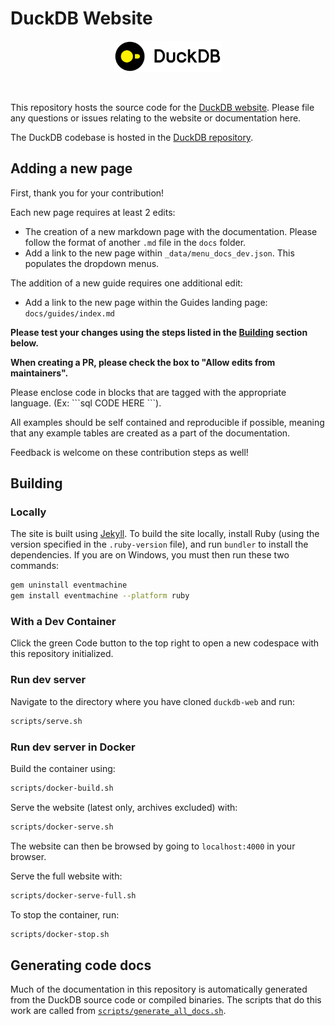# DuckDB Website

<div align="center">
  <img src="./images/duckdb_logo_dl.svg" height="50">
</div>
<p>&nbsp;</p>

This repository hosts the source code for the [DuckDB website](https://www.duckdb.org). Please file any questions or issues relating to the website or documentation here.

The DuckDB codebase is hosted in the [DuckDB repository](https://github.com/duckdb/duckdb).

## Adding a new page

First, thank you for your contribution!

Each new page requires at least 2 edits:
* The creation of a new markdown page with the documentation. Please follow the format of another `.md` file in the `docs` folder.
* Add a link to the new page within `_data/menu_docs_dev.json`. This populates the dropdown menus.

The addition of a new guide requires one additional edit:
* Add a link to the new page within the Guides landing page: `docs/guides/index.md`

**Please test your changes using the steps listed in the [Building](#Building) section below.**

**When creating a PR, please check the box to "Allow edits from maintainers".**

Please enclose code in blocks that are tagged with the appropriate language. (Ex: \`\`\`sql CODE HERE \`\`\`). 

All examples should be self contained and reproducible if possible, meaning that any example tables are created as a part of the documentation.

Feedback is welcome on these contribution steps as well!

## Building

### Locally

The site is built using [Jekyll](https://jekyllrb.com/). To build the site locally, install Ruby (using the version specified in the `.ruby-version` file), and run `bundler` to install the dependencies. If you are on Windows, you must then run these two commands:

```sh
gem uninstall eventmachine
gem install eventmachine --platform ruby
```

### With a Dev Container

Click the green Code button to the top right to open a new codespace with this repository initialized.

### Run dev server

Navigate to the directory where you have cloned `duckdb-web` and run:

```sh
scripts/serve.sh
```

### Run dev server in Docker

Build the container using:

```sh
scripts/docker-build.sh
```

Serve the website (latest only, archives excluded) with:

```sh
scripts/docker-serve.sh
```

The website can then be browsed by going to `localhost:4000` in your browser.

Serve the full website with:

```sh
scripts/docker-serve-full.sh
```

To stop the container, run:

```sh
scripts/docker-stop.sh
```

## Generating code docs

Much of the documentation in this repository is automatically generated from the DuckDB source code or compiled binaries. The scripts that do this work are called from [`scripts/generate_all_docs.sh`](scripts/generate_all_docs.sh).
